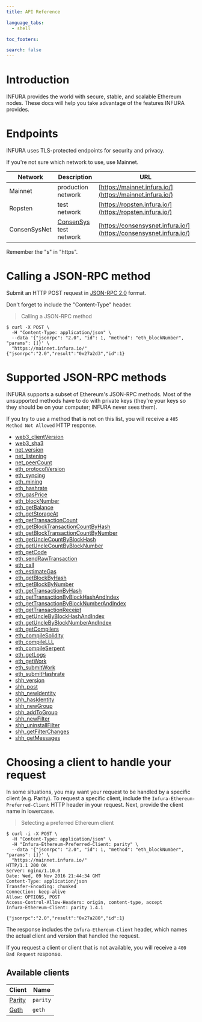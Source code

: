 ```yaml
---
title: API Reference

language_tabs:
  - shell

toc_footers:

search: false
---
```


# Introduction

INFURA provides the world with secure, stable, and scalable Ethereum nodes. These docs will help you take advantage of the features INFURA provides.

# Endpoints

INFURA uses TLS-protected endpoints for security and privacy.

If you're not sure which network to use, use Mainnet.

Network      | Description                                      | URL
-------------|--------------------------------------------------|-------------------------------------------------------------------
Mainnet      | production network                               | [https://mainnet.infura.io/](https://mainnet.infura.io/)
Ropsten      | test network                                     | [https://ropsten.infura.io/](https://ropsten.infura.io/)
ConsenSysNet | [ConsenSys](https://consensys.net/) test network | [https://consensysnet.infura.io/](https://consensysnet.infura.io/)

<aside class="notice">
Remember the "s" in "https".
</aside>

# Calling a JSON-RPC method

Submit an HTTP POST request in [JSON-RPC 2.0](http://www.jsonrpc.org/specification) format.

<aside class="notice">
Don't forget to include the "Content-Type" header.
</aside>

> Calling a JSON-RPC method

```shell
$ curl -X POST \
  -H "Content-Type: application/json" \
  --data '{"jsonrpc": "2.0", "id": 1, "method": "eth_blockNumber", "params": []}' \
  "https://mainnet.infura.io/"
{"jsonrpc":"2.0","result":"0x27a2d3","id":1}
```

# Supported JSON-RPC methods

INFURA supports a subset of Ethereum's JSON-RPC methods. Most of the unsupported methods have to do with private keys (they're your keys so they should be on your computer; INFURA never sees them).

If you try to use a method that is not on this list, you will receive a `405 Method Not Allowed` HTTP response.

* [web3_clientVersion](https://github.com/ethereum/wiki/wiki/JSON-RPC#web3_clientversion)
* [web3_sha3](https://github.com/ethereum/wiki/wiki/JSON-RPC#web3_sha3)
* [net_version](https://github.com/ethereum/wiki/wiki/JSON-RPC#net_version)
* [net_listening](https://github.com/ethereum/wiki/wiki/JSON-RPC#net_listening)
* [net_peerCount](https://github.com/ethereum/wiki/wiki/JSON-RPC#net_peercount)
* [eth_protocolVersion](https://github.com/ethereum/wiki/wiki/JSON-RPC#eth_protocolversion)
* [eth_syncing](https://github.com/ethereum/wiki/wiki/JSON-RPC#eth_syncing)
* [eth_mining](https://github.com/ethereum/wiki/wiki/JSON-RPC#eth_mining)
* [eth_hashrate](https://github.com/ethereum/wiki/wiki/JSON-RPC#eth_hashrate)
* [eth_gasPrice](https://github.com/ethereum/wiki/wiki/JSON-RPC#eth_gasprice)
* [eth_blockNumber](https://github.com/ethereum/wiki/wiki/JSON-RPC#eth_blocknumber)
* [eth_getBalance](https://github.com/ethereum/wiki/wiki/JSON-RPC#eth_getbalance)
* [eth_getStorageAt](https://github.com/ethereum/wiki/wiki/JSON-RPC#eth_getstorageat)
* [eth_getTransactionCount](https://github.com/ethereum/wiki/wiki/JSON-RPC#eth_gettransactioncount)
* [eth_getBlockTransactionCountByHash](https://github.com/ethereum/wiki/wiki/JSON-RPC#eth_getblocktransactioncountbyhash)
* [eth_getBlockTransactionCountByNumber](https://github.com/ethereum/wiki/wiki/JSON-RPC#eth_getblocktransactioncountbynumber)
* [eth_getUncleCountByBlockHash](https://github.com/ethereum/wiki/wiki/JSON-RPC#eth_getunclecountbyblockhash)
* [eth_getUncleCountByBlockNumber](https://github.com/ethereum/wiki/wiki/JSON-RPC#eth_getunclecountbyblocknumber)
* [eth_getCode](https://github.com/ethereum/wiki/wiki/JSON-RPC#eth_getcode)
* [eth_sendRawTransaction](https://github.com/ethereum/wiki/wiki/JSON-RPC#eth_sendrawtransaction)
* [eth_call](https://github.com/ethereum/wiki/wiki/JSON-RPC#eth_call)
* [eth_estimateGas](https://github.com/ethereum/wiki/wiki/JSON-RPC#eth_estimategas)
* [eth_getBlockByHash](https://github.com/ethereum/wiki/wiki/JSON-RPC#eth_getblockbyhash)
* [eth_getBlockByNumber](https://github.com/ethereum/wiki/wiki/JSON-RPC#eth_getblockbynumber)
* [eth_getTransactionByHash](https://github.com/ethereum/wiki/wiki/JSON-RPC#eth_gettransactionbyhash)
* [eth_getTransactionByBlockHashAndIndex](https://github.com/ethereum/wiki/wiki/JSON-RPC#eth_gettransactionbyblockhashandindex)
* [eth_getTransactionByBlockNumberAndIndex](https://github.com/ethereum/wiki/wiki/JSON-RPC#eth_gettransactionbyblocknumberandindex)
* [eth_getTransactionReceipt](https://github.com/ethereum/wiki/wiki/JSON-RPC#eth_gettransactionreceipt)
* [eth_getUncleByBlockHashAndIndex](https://github.com/ethereum/wiki/wiki/JSON-RPC#eth_getunclebyblockhashandindex)
* [eth_getUncleByBlockNumberAndIndex](https://github.com/ethereum/wiki/wiki/JSON-RPC#eth_getunclebyblocknumberandindex)
* [eth_getCompilers](https://github.com/ethereum/wiki/wiki/JSON-RPC#eth_getcompilers)
* [eth_compileSolidity](https://github.com/ethereum/wiki/wiki/JSON-RPC#eth_compilesolidity)
* [eth_compileLLL](https://github.com/ethereum/wiki/wiki/JSON-RPC#eth_compilelll)
* [eth_compileSerpent](https://github.com/ethereum/wiki/wiki/JSON-RPC#eth_compileserpent)
* [eth_getLogs](https://github.com/ethereum/wiki/wiki/JSON-RPC#eth_getlogs)
* [eth_getWork](https://github.com/ethereum/wiki/wiki/JSON-RPC#eth_getwork)
* [eth_submitWork](https://github.com/ethereum/wiki/wiki/JSON-RPC#eth_submitwork)
* [eth_submitHashrate](https://github.com/ethereum/wiki/wiki/JSON-RPC#eth_submithashrate)
* [shh_version](https://github.com/ethereum/wiki/wiki/JSON-RPC#shh_version)
* [shh_post](https://github.com/ethereum/wiki/wiki/JSON-RPC#shh_post)
* [shh_newIdentity](https://github.com/ethereum/wiki/wiki/JSON-RPC#shh_newidentity)
* [shh_hasIdentity](https://github.com/ethereum/wiki/wiki/JSON-RPC#shh_hasidentity)
* [shh_newGroup](https://github.com/ethereum/wiki/wiki/JSON-RPC#shh_newgroup)
* [shh_addToGroup](https://github.com/ethereum/wiki/wiki/JSON-RPC#shh_addtogroup)
* [shh_newFilter](https://github.com/ethereum/wiki/wiki/JSON-RPC#shh_newfilter)
* [shh_uninstallFilter](https://github.com/ethereum/wiki/wiki/JSON-RPC#shh_uninstallfilter)
* [shh_getFilterChanges](https://github.com/ethereum/wiki/wiki/JSON-RPC#shh_getfilterchanges)
* [shh_getMessages](https://github.com/ethereum/wiki/wiki/JSON-RPC#shh_getmessages)

# Choosing a client to handle your request

In some situations, you may want your request to be handled by a specific client (e.g. Parity). To request a specific client, include the `Infura-Ethereum-Preferred-Client` HTTP header in your request. Next, provide the client name in lowercase.

> Selecting a preferred Ethereum client

```shell
$ curl -i -X POST \
  -H "Content-Type: application/json" \
  -H "Infura-Ethereum-Preferred-Client: parity" \
  --data '{"jsonrpc": "2.0", "id": 1, "method": "eth_blockNumber", "params": []}' \
  "https://mainnet.infura.io/"
HTTP/1.1 200 OK
Server: nginx/1.10.0
Date: Wed, 09 Nov 2016 21:44:34 GMT
Content-Type: application/json
Transfer-Encoding: chunked
Connection: keep-alive
Allow: OPTIONS, POST
Access-Control-Allow-Headers: origin, content-type, accept
Infura-Ethereum-Client: parity 1.4.1

{"jsonrpc":"2.0","result":"0x27a280","id":1}
```

The response includes the `Infura-Ethereum-Client` header, which names the actual client and version that handled the request.

If you request a client or client that is not available, you will receive a `400 Bad Request` response.

## Available clients

Client                                   | Name
-----------------------------------------|---------
[Parity](https://ethcore.io/parity.html) | `parity`
[Geth](http://geth.ethereum.org/)        | `geth`
